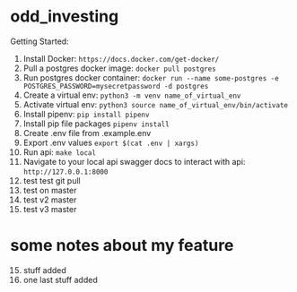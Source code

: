 # odd_investing
Getting Started:
1. Install Docker: `https://docs.docker.com/get-docker/` 
2. Pull a postgres docker image: `docker pull postgres`
3. Run postgres docker container: `docker run --name some-postgres -e POSTGRES_PASSWORD=mysecretpassword -d postgres`
4. Create a virtual env: `python3 -m venv name_of_virtual_env`
5. Activate virtual env: `python3 source name_of_virtual_env/bin/activate`
6. Install pipenv: `pip install pipenv`
7. Install pip file packages `pipenv install`
8. Create .env file from .example.env
9. Export .env values `export $(cat .env | xargs)`
10. Run api: `make local`
11. Navigate to your local api swagger docs to interact with api: `http://127.0.0.1:8000`
12. test test git pull
13. test on master 
14. test v2 master
14. test v3 master
# some notes about my feature
15. stuff added
16. one last stuff added